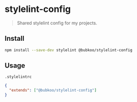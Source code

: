 # stylelint-config

> Shared stylelint config for my projects.

## Install

```sh
npm install --save-dev stylelint @bubkoo/stylelint-config
```
## Usage

`.stylelintrc`

```json
{
  "extends": ["@bubkoo/stylelint-config"]
}
```
